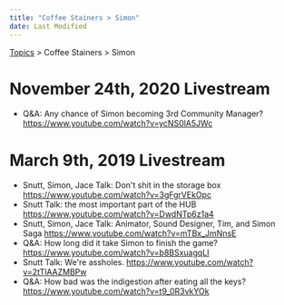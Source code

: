 ```yaml
---
title: "Coffee Stainers > Simon"
date: Last Modified
---
```

[Topics](../../topics.md) > Coffee Stainers > Simon

# November 24th, 2020 Livestream
* Q&A: Any chance of Simon becoming 3rd Community Manager? https://www.youtube.com/watch?v=ycNS0lA5JWc

# March 9th, 2019 Livestream
* Snutt, Simon, Jace Talk: Don't shit in the storage box https://www.youtube.com/watch?v=3gFgrVEkOpc
* Snutt Talk: the most important part of the HUB https://www.youtube.com/watch?v=DwdNTp6z1a4
* Snutt, Simon, Jace Talk: Animator, Sound Designer, Tim, and Simon Saga https://www.youtube.com/watch?v=mTBx_JmNnsE
* Q&A: How long did it take Simon to finish the game? https://www.youtube.com/watch?v=b8BSxuagqLI
* Snutt Talk: We're assholes. https://www.youtube.com/watch?v=2tTlAAZMBPw
* Q&A: How bad was the indigestion after eating all the keys? https://www.youtube.com/watch?v=t9_0R3vkYOk
